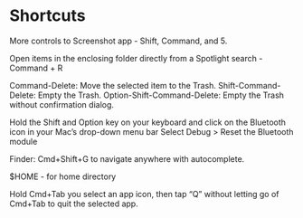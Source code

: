 # Shortcuts

More controls to Screenshot app - Shift, Command, and 5.

Open items in the enclosing folder directly from a Spotlight search - Command + R

Command-Delete: Move the selected item to the Trash.
Shift-Command-Delete: Empty the Trash.
Option-Shift-Command-Delete: Empty the Trash without confirmation dialog.

Hold the Shift and Option key on your keyboard and click on the Bluetooth icon in your Mac’s drop-down menu bar
Select Debug > Reset the Bluetooth module

Finder: Cmd+Shift+G to navigate anywhere with autocomplete.

$HOME - for home directory

Hold Cmd+Tab you select an app icon, then tap “Q” without letting go of Cmd+Tab to quit the selected app.